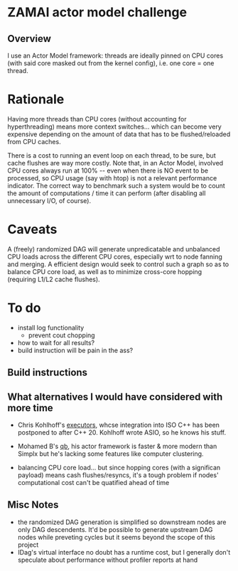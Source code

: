 
# ZAMAI actor model challenge


## Overview

I use an Actor Model framework: threads are ideally pinned on CPU cores (with said core masked out from the kernel config), i.e. one core = one thread.


# Rationale

Having more threads than CPU cores (without accounting for hyperthreading) means more context switches... which can become very expensive depending on the amount of data that has to be flushed/reloaded from CPU caches.

There is a cost to running an event loop on each thread, to be sure, but cache flushes are way more costly. Note that, in an Actor Model, involved CPU cores always run at 100% -- even when there is NO event to be processed, so CPU usage (say with htop) is not a relevant performance indicator. The correct way to benchmark such a system would be to count the amount of computations / time it can perform (after disabling all unnecessary I/O, of course).


# Caveats

A (freely) randomized DAG will generate unpredicatable and unbalanced CPU loads across the different CPU cores, especially wrt to node fanning and merging. A efficient design would seek to control such a graph so as to balance CPU core load, as well as to minimize cross-core hopping (requiring L1/L2 cache flushes).


# To do

* install log functionality
  * prevent cout chopping
* how to wait for all results?
* build instruction will be pain in the ass?


## Build instructions


## What alternatives I would have considered with more time

* Chris Kohlhoff's [executors](https://github.com/executors/executors), whcse integration into ISO C++ has been postponed to after C++ 20. Kohlhoff wrote ASIO, so he knows his stuff.
* Mohamed B's [qb](https://github.com/isndev/qb), his actor framework is faster & more modern than Simplx but he's lacking some features like computer clustering.

* balancing CPU core load... but since hopping cores (with a significan payload) means cash flushes/resyncs, it's a tough problem if nodes' computational cost can't be quatified ahead of time


## Misc Notes

* the randomized DAG generation is simplified so downstream nodes are only DAG descendents. It'd be possible to generate upstream DAG nodes while preveting cycles but it seems beyond the scope of this project
* IDag's virtual interface no doubt has a runtime cost, but I generally don't speculate about performance without profiler reports at hand


